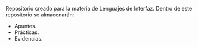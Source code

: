 Repositorio creado para la materia de Lenguajes de Interfaz.
Dentro de este repositorio se almacenarán:
* Apuntes.
* Prácticas.
* Evidencias.
